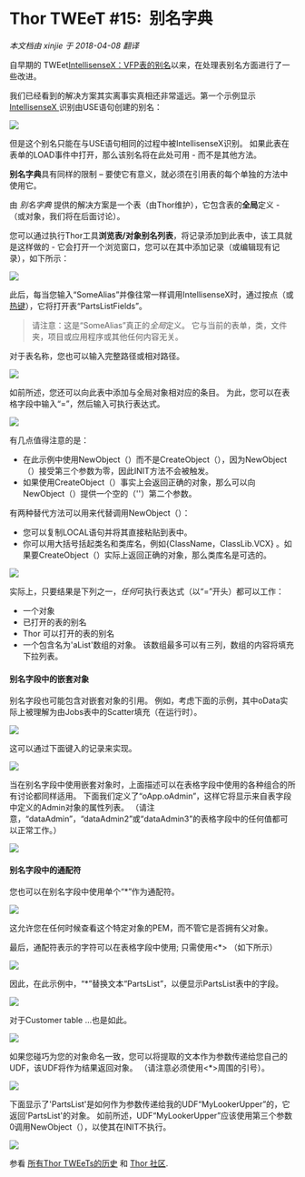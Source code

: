 ﻿Thor TWEeT #15:  别名字典
===
_本文档由 xinjie 于 2018-04-08 翻译_

自早期的 TWEet[IntellisenseX：VFP表的别名](Tweet_11.md)以来，在处理表别名方面进行了一些改进。

我们已经看到的解决方案其实离事实真相还非常遥远。第一个示例显示<a href="https://github.com/VFPX/IntelliSenseX" target="_blank"> IntellisenseX </a>识别由USE语句创建的别名：

![](Images/Tweet11a.png)

但是这个别名只能在与USE语句相同的过程中被IntellisenseX识别。 如果此表在表单的LOAD事件中打开，那么该别名将在此处可用 - 而不是其他方法。

**别名字典**具有同样的限制 – 要使它有意义，就必须在引用表的每个单独的方法中使用它。

由 _别名字典_ 提供的解决方案是一个表（由Thor维护），它包含表的**全局**定义 - （或对象，我们将在后面讨论）。

您可以通过执行Thor工具**浏览表/对象别名列表**，将记录添加到此表中，该工具就是这样做的 - 它会打开一个浏览窗口，您可以在其中添加记录（或编辑现有记录），如下所示：

![](Images/Tweet15b.png)

此后，每当您输入“SomeAlias”并像往常一样调用IntellisenseX时，通过按点（或[热键](Tweet_12.md)），它将打开表“PartsListFields”。

>请注意：这是“SomeAlias”真正的*全局*定义。 它与当前的表单，类，文件夹，项目或应用程序或其他任何内容无关。

对于表名称，您也可以输入完整路径或相对路径。

![](Images/Tweet15c.png)

如前所述，您还可以向此表中添加与全局对象相对应的条目。 为此，您可以在表格字段中输入“=”，然后输入可执行表达式。

![](Images/Tweet15d.png)

有几点值得注意的是：

*   在此示例中使用NewObject（）而不是CreateObject（），因为NewObject（）接受第三个参数为零，因此INIT方法不会被触发。
*   如果使用CreateObject（）事实上会返回正确的对象，那么可以向NewObject（）提供一个空的（''）第二个参数。

有两种替代方法可以用来代替调用NewObject（）：

*   您可以复制LOCAL语句并将其直接粘贴到表中。
*   你可以用大括号括起类名和类库名，例如{ClassName，ClassLib.VCX} 。如果要CreateObject（）实际上返回正确的对象，那么类库名是可选的。

![](Images/Tweet15e.png)

实际上，只要结果是下列之一，*任何*可执行表达式（以“=”开头）都可以工作：

*   一个对象
*   已打开的表的别名
*   Thor 可以打开的表的别名
*   一个包含名为'aList'数组的对象。 该数组最多可以有三列，数组的内容将填充下拉列表。

#### 别名字段中的嵌套对象

别名字段也可能包含对嵌套对象的引用。 例如，考虑下面的示例，其中oData实际上被理解为由Jobs表中的Scatter填充（在运行时）。

![](Images/Tweet15f.png)

这可以通过下面键入的记录来实现。

![](Images/Tweet15g.png)

当在别名字段中使用嵌套对象时，上面描述可以在表格字段中使用的各种组合的所有讨论都同样适用。 下面我们定义了“oApp.oAdmin”，这样它将显示来自表字段中定义的Admin对象的属性列表。 （请注意，“dataAdmin”，“dataAdmin2”或“dataAdmin3”的表格字段中的任何值都可以正常工作。）

![](Images/Tweet15h.png)

#### 别名字段中的通配符

您也可以在别名字段中使用单个“*”作为通配符。

![](Images/Tweet15i.png)

这允许您在任何时候查看这个特定对象的PEM，而不管它是否拥有父对象。

最后，通配符表示的字符可以在表格字段中使用; 只需使用<*> （如下所示）

![](Images/Tweet15j.png)

因此，在此示例中，“*”替换文本“PartsList”，以便显示PartsList表中的字段。

![](Images/Tweet15k.png)

对于Customer table ...也是如此。

![](Images/Tweet15l.png)

如果您碰巧为您的对象命名一致，您可以将提取的文本作为参数传递给您自己的UDF，该UDF将作为结果返回对象。 （请注意必须使用<*>周围的引号）。

![](Images/Tweet15m.png)

下面显示了'PartsList'是如何作为参数传递给我的UDF“MyLookerUpper”的，它返回'PartsList'的对象。 如前所述，UDF“MyLookerUpper”应该使用第三个参数0调用NewObject（），以使其在INIT不执行。

![](Images/Tweet15n.png)

参看 [所有Thor TWEeTs的历史](../TWEeTs.md) 和 [Thor 社区](https://groups.google.com/forum/?fromgroups#!forum/FoxProThor).
